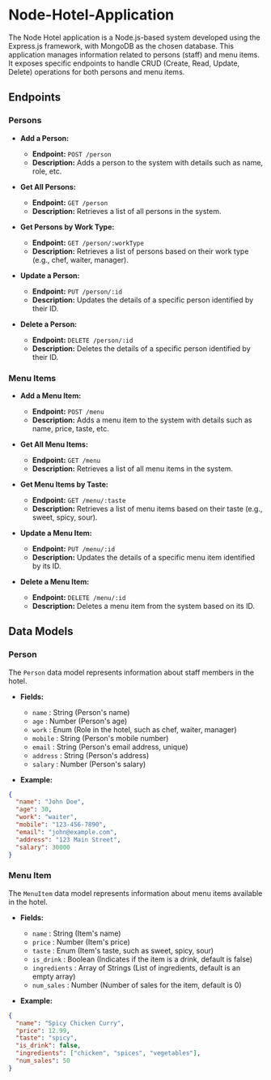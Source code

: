 # Node-Hotel-Application
The Node Hotel application is a Node.js-based system developed using the Express.js framework, with MongoDB as the chosen database. This application manages information related to persons (staff) and menu items. It exposes specific endpoints to handle CRUD (Create, Read, Update, Delete) operations for both persons and menu items.

## Endpoints

### Persons

- **Add a Person:**
  - **Endpoint:** `POST /person`
  - **Description:** Adds a person to the system with details such as name, role, etc.

- **Get All Persons:**
  - **Endpoint:** `GET /person`
  - **Description:** Retrieves a list of all persons in the system.

- **Get Persons by Work Type:**
  - **Endpoint:** `GET /person/:workType`
  - **Description:** Retrieves a list of persons based on their work type (e.g., chef, waiter, manager).

- **Update a Person:**
  - **Endpoint:** `PUT /person/:id`
  - **Description:** Updates the details of a specific person identified by their ID.

- **Delete a Person:**
  - **Endpoint:** `DELETE /person/:id`
  - **Description:** Deletes the details of a specific person identified by their ID.
    



### Menu Items

- **Add a Menu Item:**
  - **Endpoint:** `POST /menu`
  - **Description:** Adds a menu item to the system with details such as name, price, taste, etc.

- **Get All Menu Items:**
  - **Endpoint:** `GET /menu`
  - **Description:** Retrieves a list of all menu items in the system.

- **Get Menu Items by Taste:**
  - **Endpoint:** `GET /menu/:taste`
  - **Description:** Retrieves a list of menu items based on their taste (e.g., sweet, spicy, sour).

- **Update a Menu Item:**
  - **Endpoint:** `PUT /menu/:id`
  - **Description:** Updates the details of a specific menu item identified by its ID.

- **Delete a Menu Item:**
  - **Endpoint:** `DELETE /menu/:id`
  - **Description:** Deletes a menu item from the system based on its ID.


## Data Models

### Person

The `Person` data model represents information about staff members in the hotel.

- **Fields:**
  - `name` : String (Person's name)
  - `age` : Number (Person's age)
  - `work` : Enum (Role in the hotel, such as chef, waiter, manager)
  - `mobile` : String (Person's mobile number)
  - `email` : String (Person's email address, unique)
  - `address` : String (Person's address)
  - `salary` : Number (Person's salary)

- **Example:**
```json
{
  "name": "John Doe",
  "age": 30,
  "work": "waiter",
  "mobile": "123-456-7890",
  "email": "john@example.com",
  "address": "123 Main Street",
  "salary": 30000
}

```
### Menu Item

The `MenuItem` data model represents information about menu items available in the hotel.

- **Fields:**
  - `name` : String (Item's name)
  - `price` : Number (Item's price)
  - `taste` : Enum (Item's taste, such as sweet, spicy, sour)
  - `is_drink` : Boolean (Indicates if the item is a drink, default is false)
  - `ingredients` : Array of Strings (List of ingredients, default is an empty array)
  - `num_sales` : Number (Number of sales for the item, default is 0)

- **Example:**
```json
{
  "name": "Spicy Chicken Curry",
  "price": 12.99,
  "taste": "spicy",
  "is_drink": false,
  "ingredients": ["chicken", "spices", "vegetables"],
  "num_sales": 50
}
```

